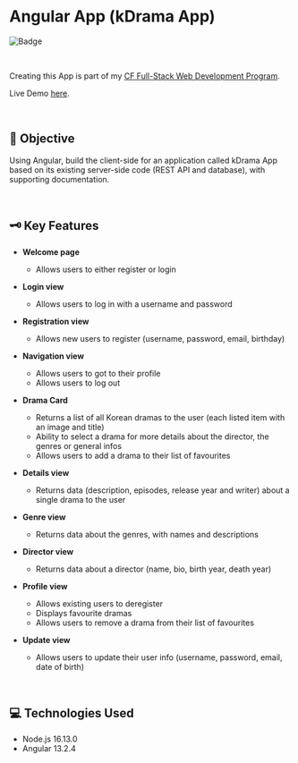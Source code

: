 # Angular App (kDrama App)
![Badge](https://img.shields.io/badge/demo-online-green)

<p>&nbsp;</p>

Creating this App is part of my [CF Full-Stack Web Development Program](https://careerfoundry.com/en/courses/become-a-web-developer/).

Live Demo [here](https://almanowski.github.io/kdrama-angular/welcome).

<p>&nbsp;</p>

## 📝 Objective
Using Angular, build the client-side for an application called kDrama App based on
its existing server-side code (REST API and database), with supporting documentation.

<p>&nbsp;</p>

## 🗝️ Key Features
* **Welcome page**
    * Allows users to either register or login
* **Login view**
    * Allows users to log in with a username and password
* **Registration view**
   * Allows new users to register (username, password, email, birthday)

* **Navigation view**
   * Allows users to got to their profile 
   * Allows users to log out

* **Drama Card**
    * Returns a list of all Korean dramas to the user (each listed item with an image and title)
    * Ability to select a drama for more details about the director, the genres or general infos
    * Allows users to add a drama to their list of favourites
* **Details view**
    * Returns data (description, episodes, release year and writer) about a single drama to the user
* **Genre view**
    * Returns data about the genres, with names and descriptions
* **Director view**
    * Returns data about a director (name, bio, birth year, death year)


* **Profile view**
    * Allows existing users to deregister
    * Displays favourite dramas
    * Allows users to remove a drama from their list of favourites
* **Update view**
    * Allows users to update their user info (username, password, email, date of birth)

<p>&nbsp;</p>

## 💻 Technologies Used
* Node.js 16.13.0
* Angular 13.2.4